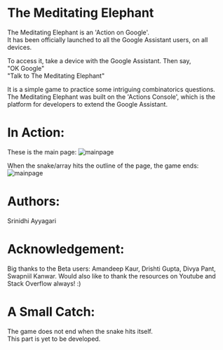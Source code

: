 # The Meditating Elephant
The Meditating Elephant is an 'Action on Google'. <br />
It has been officially launched to all the Google Assistant users, on all devices.<br />

To access it, take a device with the Google Assistant. Then say,  <br />
"OK Google" <br />
"Talk to The Meditating Elephant" <br />

It is a simple game to practice some intriguing combinatorics questions. <br />
The Meditating Elephant was built on the 'Actions Console', which is the platform for developers to extend the Google Assistant.

# In Action:
These is the main page:
![mainpage](sg.png)

When the snake/array hits the outline of the page, the game ends:
![mainpage](sg1.png)


# Authors:
Srinidhi Ayyagari

# Acknowledgement:
Big thanks to the Beta users: Amandeep Kaur, Drishti Gupta, Divya Pant, Swapniil Kanwar.
Would also like to thank the resources on Youtube and Stack Overflow always! :)

# A Small Catch:
The game does not end when the snake hits itself. <br />
This part is yet to be developed. <br />


